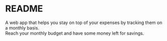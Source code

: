 # README #

A web app that helps you stay on top of your expenses by tracking them on a monthly basis.  
Reach your monthly budget and have some money left for savings.